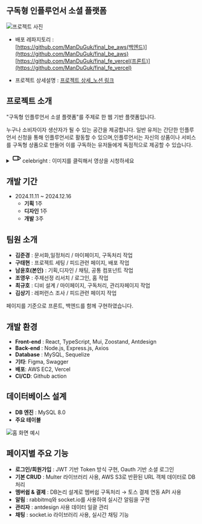 ## 구독형 인플루언서 소셜 플랫폼

![프로젝트 사진](https://github.com/user-attachments/assets/73dbf88e-7a4d-4485-a01b-fa4f0cbbe6b4)

- 배포 레파지토리 :  
[https://github.com/ManDuGuk/final_be_aws(백엔드)](https://github.com/ManDuGuk/final_be_aws)  
[https://github.com/ManDuGuk/final_fe_vercel(프론트)](https://github.com/ManDuGuk/final_fe_vercel)

- 프로젝트 상세설명 :
[프로젝트 상세_노션 링크](https://instinctive-blackbird-a45.notion.site/celebright-17b138412e5880a39df0cf5fc0b36561?pvs=4)




## 프로젝트 소개
"구독형 인플루언서 소셜 플랫폼"를 주제로 한 웹 기반 플랫폼입니다. 

누구나 소비자이자 생산자가 될 수 있는 공간을 제공합니다.
일반 유저는 간단한 인플루언서 신청을 통해 인플루언서로 활동할 수 있으며,인플루언서는 자신의 상품이나 서비스를 구독형 상품으로 만들어
이를 구독하는 유저들에게 독점적으로 제공할 수 있습니다.


<details>
  <summary>
    <svg xmlns="http://www.w3.org/2000/svg" width="24" height="24" viewBox="0 0 24 24" fill="none" stroke="currentColor" stroke-width="2" stroke-linecap="round" stroke-linejoin="round">
  <rect x="3" y="7" width="13" height="10" rx="2" ry="2"></rect>
  <polygon points="16 7 22 11 22 13 16 17 16 7"></polygon>
</svg>
    celebright  :  이미지를 클릭해서 영상을 시청하세요 
  </summary>

  [![유튜브 미리보기 이미지](https://img.youtube.com/vi/x802kp0CkQ8/0.jpg)](https://youtu.be/x802kp0CkQ8)
</details>


## 개발 기간
- 2024.11.11 ~ 2024.12.16  
  - **기획** 1주  
  - **디자인** 1주  
  - **개발** 3주  


## 팀원 소개
- **김준경** : 문서화,일정처리  /  마이페이지, 구독처리 작업
- **구태현** : 프로젝트 세팅  /  피드관련 페이지, 배포 작업
- **남윤호(본인)** : 기획,디자인  /  채팅, 공통 컴포넌트 작업
- **조영우** : 주제선정 리서치  /  로그인, 홈 작업
- **최규호** : 디비 설계  /  마이페이지, 구독처리, 관리자페이지 작업
- **김상기** : 레퍼런스 조사 / 피드관련 페이지 작업

페이지를 기준으로 프론트, 백엔드를 함께 구현하였습니다.


## 개발 환경
- **Front-end** : React, TypeScript, Mui, Zoostand, Antdesign
- **Back-end** : Node.js, Express.js, Axios 
- **Database** : MySQL, Sequelize
- **기타**: Figma, Swagger
- **배포**: AWS EC2, Vercel
- **CI/CD**: Github action


## 데이터베이스 설계
- **DB 엔진** : MySQL 8.0
- **주요 테이블**
<img src="https://github.com/user-attachments/assets/26c0cf93-30e6-4264-b9ee-efe0097ba777" alt="홈 화면 예시" />

## 페이지별 주요 기능
- **로그인/회원가입** : JWT 기반 Token 방식 구현, Oauth 기반 소셜 로그인
- **기본 CRUD** : Multer 라이브러리 사용, AWS S3로 반환된 URL 객체 데이터로 DB 처리
- **멤버쉽 & 결제** : DB논리 설계로 멤버쉽 구독처리 → 토스 결제 연동 API 사용
- **알림** : rabbitmq와 socket.io를 사용하여 실시간 알림을 구현
- **관리자** : antdesign 사용 데이터 일괄 관리
- **채팅** : socket.io 라이브러리 사용, 실시간 채팅 기능
